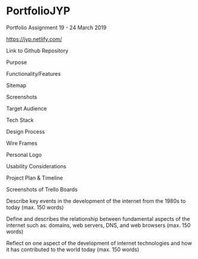 # PortfolioJYP
Portfolio Assignment 19 - 24 March 2019

<!-- Link to published website -->
https://jyp.netlify.com/

Link to Github Repository

<!-- Description of portfolio website -->
Purpose

Functionality/Features

Sitemap

Screenshots

Target Audience

Tech Stack

<!-- Design Documentation -->
Design Process

Wire Frames

Personal Logo

Usability Considerations

<!-- Details of planning process -->
Project Plan & Timeline

Screenshots of Trello Boards

Describe key events in the development of the internet from the 1980s to today (max. 150 words)



Define and describes the relationship between fundamental aspects of the internet such as: domains, web servers, DNS, and web browsers (max. 150 words)



Reflect on one aspect of the development of internet technologies and how it has contributed to the world today (max. 150 words)



